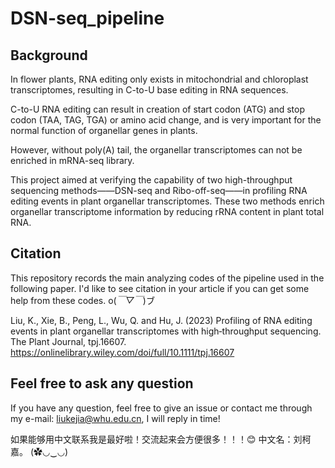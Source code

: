 # DSN-seq_pipeline

## Background
In flower plants, RNA editing only exists in mitochondrial and chloroplast transcriptomes, resulting in C-to-U base editing in RNA sequences.

C-to-U RNA editing can result in creation of start codon (ATG) and stop codon (TAA, TAG, TGA) or amino acid change, and is very important for the normal function of organellar genes in plants.

However, without poly(A) tail, the organellar transcriptomes can not be enriched in mRNA-seq library.

This project aimed at verifying the capability of two high-throughput sequencing methods——DSN-seq and Ribo-off-seq——in profiling RNA editing events in plant organellar transcriptomes. These two methods enrich organellar transcriptome information by reducing rRNA content in plant total RNA. 


## Citation
This repository records the main analyzing codes of the pipeline used in the following paper.
I'd like to see citation in your article if you can get some help from these codes. o(*￣▽￣*)ブ

Liu, K., Xie, B., Peng, L., Wu, Q. and Hu, J. (2023) Profiling of RNA editing events in plant organellar transcriptomes with high‐throughput sequencing. The Plant Journal, tpj.16607.
https://onlinelibrary.wiley.com/doi/full/10.1111/tpj.16607


## Feel free to ask any question
If you have any question, feel free to give an issue or contact me through my e-mail: liukejia@whu.edu.cn, I will reply in time!

如果能够用中文联系我是最好啦！交流起来会方便很多！！！😊 中文名：刘柯嘉。 (✿◡‿◡)